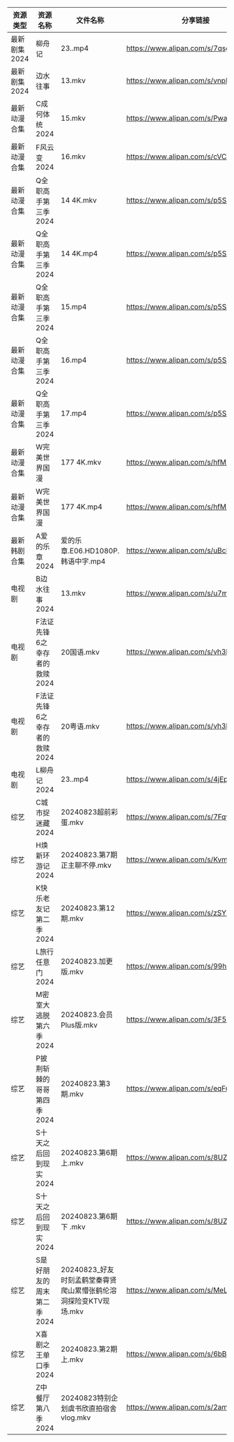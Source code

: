 | 资源类型     | 资源名称              | 文件名称                                     | 分享链接                                 | 更新时间                |
| -------- | ----------------- | ---------------------------------------- | ------------------------------------ | ------------------- |
| 最新剧集2024 | 柳舟记               | 23..mp4                                  | https://www.alipan.com/s/7qsgfZ5HgH6 | 2024-08-23 19:09:13 |
| 最新剧集2024 | 边水往事              | 13.mkv                                   | https://www.alipan.com/s/vnpRghxMzuW | 2024-08-23 14:09:36 |
| 最新动漫合集   | C成何体统2024         | 15.mkv                                   | https://www.alipan.com/s/PwaAbN16cec | 2024-08-23 12:08:33 |
| 最新动漫合集   | F风云变2024          | 16.mkv                                   | https://www.alipan.com/s/cVCnYQUhJmX | 2024-08-23 12:08:36 |
| 最新动漫合集   | Q全职高手第三季2024      | 14 4K.mkv                                | https://www.alipan.com/s/p5SWahXWKvy | 2024-08-23 12:08:47 |
| 最新动漫合集   | Q全职高手第三季2024      | 14 4K.mp4                                | https://www.alipan.com/s/p5SWahXWKvy | 2024-08-23 12:08:46 |
| 最新动漫合集   | Q全职高手第三季2024      | 15.mp4                                   | https://www.alipan.com/s/p5SWahXWKvy | 2024-08-23 12:08:46 |
| 最新动漫合集   | Q全职高手第三季2024      | 16.mp4                                   | https://www.alipan.com/s/p5SWahXWKvy | 2024-08-23 12:08:45 |
| 最新动漫合集   | Q全职高手第三季2024      | 17.mp4                                   | https://www.alipan.com/s/p5SWahXWKvy | 2024-08-23 12:08:45 |
| 最新动漫合集   | W完美世界国漫           | 177 4K.mkv                               | https://www.alipan.com/s/hfMxL2dqhGu | 2024-08-23 12:08:52 |
| 最新动漫合集   | W完美世界国漫           | 177 4K.mp4                               | https://www.alipan.com/s/hfMxL2dqhGu | 2024-08-23 12:08:52 |
| 最新韩剧合集   | A爱的乐章2024         | 爱的乐章.E06.HD1080P.韩语中字.mp4                | https://www.alipan.com/s/uBcRG4kdkC6 | 2024-08-23 12:05:06 |
| 电视剧      | B边水往事2024         | 13.mkv                                   | https://www.alipan.com/s/u7mCpvPXUu1 | 2024-08-23 14:05:23 |
| 电视剧      | F法证先锋6之幸存者的救赎2024 | 20国语.mkv                                 | https://www.alipan.com/s/vh3hrfiNLUZ | 2024-08-23 14:05:36 |
| 电视剧      | F法证先锋6之幸存者的救赎2024 | 20粤语.mkv                                 | https://www.alipan.com/s/vh3hrfiNLUZ | 2024-08-23 14:05:36 |
| 电视剧      | L柳舟记2024          | 23..mp4                                  | https://www.alipan.com/s/4jEpLMVV1fz | 2024-08-23 19:05:51 |
| 综艺       | C城市捉迷藏2024        | 20240823超前彩蛋.mkv                         | https://www.alipan.com/s/7FqyaDLUvoi | 2024-08-23 14:07:05 |
| 综艺       | H焕新环游记2024        | 20240823.第7期正主聊不停.mkv                    | https://www.alipan.com/s/KvmSoLHMiZr | 2024-08-23 14:07:15 |
| 综艺       | K快乐老友记第二季2024     | 20240823.第12期.mkv                        | https://www.alipan.com/s/zSYNbf4cpYQ | 2024-08-23 14:07:21 |
| 综艺       | L旅行任意门2024        | 20240823.加更版.mkv                         | https://www.alipan.com/s/99hnQkWKkeJ | 2024-08-23 14:07:28 |
| 综艺       | M密室大逃脱第六季2024     | 20240823.会员Plus版.mkv                     | https://www.alipan.com/s/3F599jmMJTn | 2024-08-23 14:07:31 |
| 综艺       | P披荆斩棘的哥哥第四季2024   | 20240823.第3期.mkv                         | https://www.alipan.com/s/eqFuxgGAPnZ | 2024-08-23 14:07:47 |
| 综艺       | S十天之后回到现实2024     | 20240823.第6期上.mkv                        | https://www.alipan.com/s/8UZE34cCGTv | 2024-08-23 14:07:58 |
| 综艺       | S十天之后回到现实2024     | 20240823.第6期下 .mkv                       | https://www.alipan.com/s/8UZE34cCGTv | 2024-08-23 14:07:57 |
| 综艺       | S是好朋友的周末第二季2024   | 20240823_好友时刻孟鹤堂秦霄贤爬山累懵张鹤伦溶洞探险变KTV现场.mkv | https://www.alipan.com/s/MeLr9M3vuvt | 2024-08-23 14:08:03 |
| 综艺       | X喜剧之王单口季2024      | 20240823.第2期上.mkv                        | https://www.alipan.com/s/6bB6eDj37Y6 | 2024-08-23 14:08:26 |
| 综艺       | Z中餐厅第八季2024       | 20240823特别企划虞书欣直拍宿舍vlog.mkv              | https://www.alipan.com/s/2amsCP57Grh | 2024-08-23 14:06:52 |

